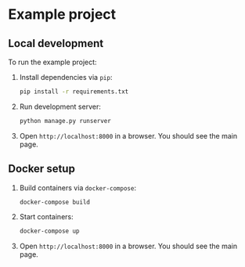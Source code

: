 # Example project

## Local development

To run the example project:

1. Install dependencies via `pip`:
   
    ```bash
    pip install -r requirements.txt
    ```

2. Run development server:

    ```bash
    python manage.py runserver
    ```

3. Open `http://localhost:8000` in a browser. You should see the main page.   

   
## Docker setup

1. Build containers via `docker-compose`:

    ```bash
    docker-compose build
    ```

2. Start containers:

    ```bash
    docker-compose up
    ```

3. Open `http://localhost:8000` in a browser. You should see the main page.   
